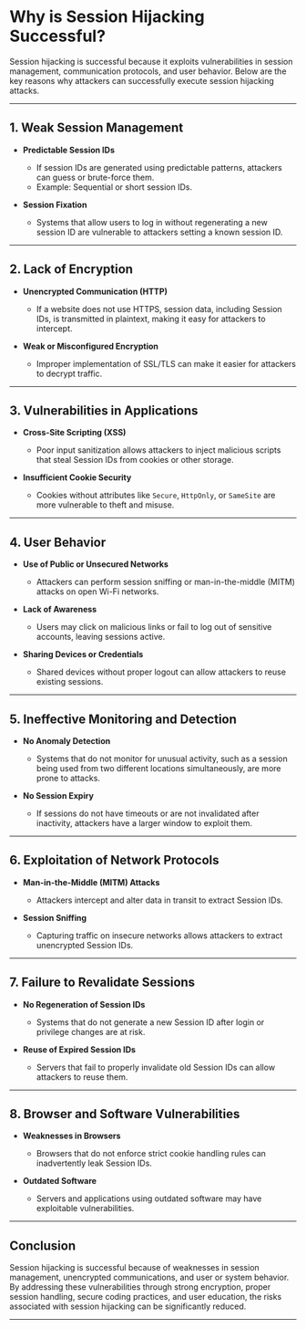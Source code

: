 # Why is Session Hijacking Successful?

Session hijacking is successful because it exploits vulnerabilities in session management, communication protocols, and user behavior. Below are the key reasons why attackers can successfully execute session hijacking attacks.

---

## **1. Weak Session Management**
- **Predictable Session IDs**  
  - If session IDs are generated using predictable patterns, attackers can guess or brute-force them.
  - Example: Sequential or short session IDs.

- **Session Fixation**  
  - Systems that allow users to log in without regenerating a new session ID are vulnerable to attackers setting a known session ID.

---

## **2. Lack of Encryption**
- **Unencrypted Communication (HTTP)**  
  - If a website does not use HTTPS, session data, including Session IDs, is transmitted in plaintext, making it easy for attackers to intercept.

- **Weak or Misconfigured Encryption**  
  - Improper implementation of SSL/TLS can make it easier for attackers to decrypt traffic.

---

## **3. Vulnerabilities in Applications**
- **Cross-Site Scripting (XSS)**  
  - Poor input sanitization allows attackers to inject malicious scripts that steal Session IDs from cookies or other storage.

- **Insufficient Cookie Security**  
  - Cookies without attributes like `Secure`, `HttpOnly`, or `SameSite` are more vulnerable to theft and misuse.

---

## **4. User Behavior**
- **Use of Public or Unsecured Networks**  
  - Attackers can perform session sniffing or man-in-the-middle (MITM) attacks on open Wi-Fi networks.

- **Lack of Awareness**  
  - Users may click on malicious links or fail to log out of sensitive accounts, leaving sessions active.

- **Sharing Devices or Credentials**  
  - Shared devices without proper logout can allow attackers to reuse existing sessions.

---

## **5. Ineffective Monitoring and Detection**
- **No Anomaly Detection**  
  - Systems that do not monitor for unusual activity, such as a session being used from two different locations simultaneously, are more prone to attacks.

- **No Session Expiry**  
  - If sessions do not have timeouts or are not invalidated after inactivity, attackers have a larger window to exploit them.

---

## **6. Exploitation of Network Protocols**
- **Man-in-the-Middle (MITM) Attacks**  
  - Attackers intercept and alter data in transit to extract Session IDs.

- **Session Sniffing**  
  - Capturing traffic on insecure networks allows attackers to extract unencrypted Session IDs.

---

## **7. Failure to Revalidate Sessions**
- **No Regeneration of Session IDs**  
  - Systems that do not generate a new Session ID after login or privilege changes are at risk.

- **Reuse of Expired Session IDs**  
  - Servers that fail to properly invalidate old Session IDs can allow attackers to reuse them.

---

## **8. Browser and Software Vulnerabilities**
- **Weaknesses in Browsers**  
  - Browsers that do not enforce strict cookie handling rules can inadvertently leak Session IDs.

- **Outdated Software**  
  - Servers and applications using outdated software may have exploitable vulnerabilities.

---

## **Conclusion**
Session hijacking is successful because of weaknesses in session management, unencrypted communications, and user or system behavior. By addressing these vulnerabilities through strong encryption, proper session handling, secure coding practices, and user education, the risks associated with session hijacking can be significantly reduced.

--- 
